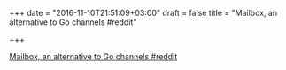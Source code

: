 +++
date = "2016-11-10T21:51:09+03:00"
draft = false
title = "Mailbox, an alternative to Go channels  #reddit"

+++

<p><a href="https://t.co/236Z5vqmQX">Mailbox, an alternative to Go channels  #reddit</a></p>
